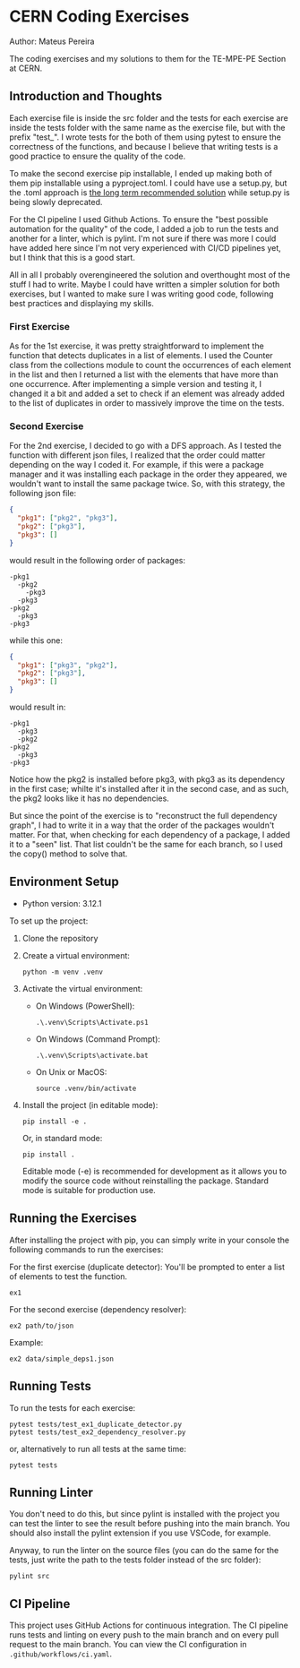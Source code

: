 # CERN Coding Exercises

Author: Mateus Pereira

The coding exercises and my solutions to them for the TE-MPE-PE Section at CERN.


## Introduction and Thoughts

Each exercise file is inside the src folder and the tests for each exercise are inside the tests folder with the same name as the exercise file, but with the prefix "test_". I wrote tests for the both of them using pytest to ensure the correctness of the functions, and because I believe that writing tests is a good practice to ensure the quality of the code. 

To make the second exercise pip installable, I ended up making both of them pip installable using a pyproject.toml. I could have use a setup.py, but the .toml approach is [the long term recommended solution](https://packaging.python.org/en/latest/discussions/setup-py-deprecated/#is-pyproject-toml-mandatory) while setup.py is being slowly deprecated.

For the CI pipeline I used Github Actions. To ensure the "best possible automation for the quality" of the code, I added a job to run the tests and another for a linter, which is pylint. I'm not sure if there was more I could have added here since I'm not very experienced with CI/CD pipelines yet, but I think that this is a good start.

All in all I probably overengineered the solution and overthought most of the stuff I had to write. Maybe I could have written a simpler solution for both exercises, but I wanted to make sure I was writing good code, following best practices and displaying my skills.


### First Exercise

As for the 1st exercise, it was pretty straightforward to implement the function that detects duplicates in a list of elements. I used the Counter class from the collections module to count the occurrences of each element in the list and then I returned a list with the elements that have more than one occurrence. After implementing a simple version and testing it, I changed it a bit and added a set to check if an element was already added to the list of duplicates in order to massively improve the time on the tests.


### Second Exercise

For the 2nd exercise, I decided to go with a DFS approach. As I tested the function with different json files, I realized that the order could matter depending on the way I coded it. For example, if this were a package manager and it was installing each package in the order they appeared, we wouldn't want to install the same package twice. So, with this strategy, the following json file:

```json
{
  "pkg1": ["pkg2", "pkg3"],
  "pkg2": ["pkg3"],
  "pkg3": []
}
```

would result in the following order of packages:
```
-pkg1
  -pkg2
    -pkg3
  -pkg3
-pkg2
  -pkg3
-pkg3
```

while this one:
  
```json
{
  "pkg1": ["pkg3", "pkg2"],
  "pkg2": ["pkg3"],
  "pkg3": []
}
```

would result in:
```
-pkg1
  -pkg3
  -pkg2
-pkg2
  -pkg3
-pkg3
```

Notice how the pkg2 is installed before pkg3, with pkg3 as its dependency in the first case; whilte it's installed after it in the second case, and as such, the pkg2 looks like it has no dependencies.

But since the point of the exercise is to "reconstruct the full dependency graph", I had to write it in a way that the order of the packages wouldn't matter. For that, when checking for each dependency of a package, I added it to a "seen" list. That list couldn't be the same for each branch, so I used the copy() method to solve that.


## Environment Setup

- Python version: 3.12.1

To set up the project:

1. Clone the repository
2. Create a virtual environment:
   ```
   python -m venv .venv
   ```
3. Activate the virtual environment:
   - On Windows (PowerShell):
     ```
     .\.venv\Scripts\Activate.ps1
     ```
   - On Windows (Command Prompt):
     ```
     .\.venv\Scripts\activate.bat
     ```
   - On Unix or MacOS:
     ```
     source .venv/bin/activate
     ```
4. Install the project (in editable mode):
   ```
   pip install -e .
   ```
   Or, in standard mode:
   ```
   pip install .
   ```

   Editable mode (-e) is recommended for development as it allows you to modify the source code without reinstalling the package. Standard mode is suitable for production use.


## Running the Exercises

After installing the project with pip, you can simply write in your console the following commands to run the exercises:

For the first exercise (duplicate detector): You'll be prompted to enter a list of elements to test the function.

```
ex1
```

For the second exercise (dependency resolver):
```
ex2 path/to/json
```

Example:
```
ex2 data/simple_deps1.json
```


## Running Tests

To run the tests for each exercise:

```
pytest tests/test_ex1_duplicate_detector.py
pytest tests/test_ex2_dependency_resolver.py
```

or, alternatively to run all tests at the same time:

```
pytest tests
```


## Running Linter

You don't need to do this, but since pylint is installed with the project you can test the linter to see the result before pushing into the main branch. You should also install the pylint extension if you use VSCode, for example. 

Anyway, to run the linter on the source files (you can do the same for the tests, just write the path to the tests folder instead of the src folder):

```
pylint src
```


## CI Pipeline

This project uses GitHub Actions for continuous integration. The CI pipeline runs tests and linting on every push to the main branch and on every pull request to the main branch. You can view the CI configuration in `.github/workflows/ci.yaml`.
